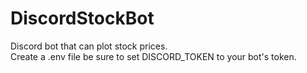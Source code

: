 # DiscordStockBot  
Discord bot that can plot stock prices.  
Create a .env file be sure to set DISCORD_TOKEN to your bot's token.
